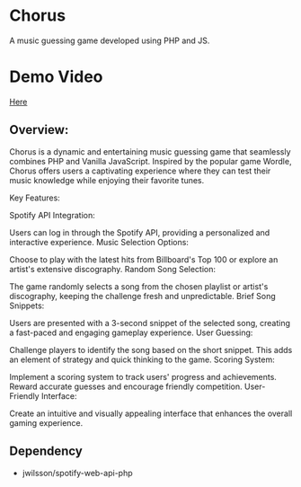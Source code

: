 # Chorus
A music guessing game developed using PHP and JS.

# Demo Video
[Here](https://drive.google.com/file/d/1wddugDO1Hbh3EKOz944R5epaJv6EXRFF/view?usp=sharing)

## Overview:
Chorus is a dynamic and entertaining music guessing game that seamlessly combines PHP and Vanilla JavaScript. Inspired by the popular game Wordle, Chorus offers users a captivating experience where they can test their music knowledge while enjoying their favorite tunes.

Key Features:

Spotify API Integration:

Users can log in through the Spotify API, providing a personalized and interactive experience.
Music Selection Options:

Choose to play with the latest hits from Billboard's Top 100 or explore an artist's extensive discography.
Random Song Selection:

The game randomly selects a song from the chosen playlist or artist's discography, keeping the challenge fresh and unpredictable.
Brief Song Snippets:

Users are presented with a 3-second snippet of the selected song, creating a fast-paced and engaging gameplay experience.
User Guessing:

Challenge players to identify the song based on the short snippet. This adds an element of strategy and quick thinking to the game.
Scoring System:

Implement a scoring system to track users' progress and achievements. Reward accurate guesses and encourage friendly competition.
User-Friendly Interface:

Create an intuitive and visually appealing interface that enhances the overall gaming experience.

## Dependency
* jwilsson/spotify-web-api-php
